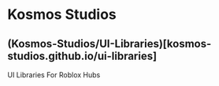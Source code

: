 # Kosmos Studios
## (Kosmos-Studios/UI-Libraries)[kosmos-studios.github.io/ui-libraries]
UI Libraries For Roblox Hubs
